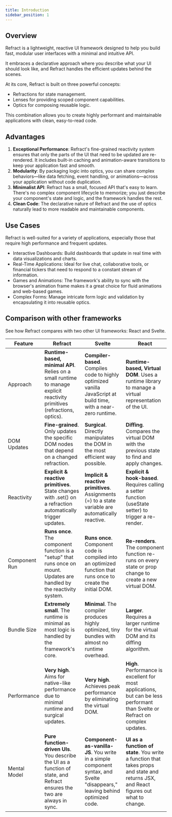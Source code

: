 ```yaml
---
title: Introduction
sidebar_position: 1
---
```


## Overview
Refract is a lightweight, reactive UI framework designed to help you build fast, modular user interfaces with a minimal and intuitive API. 

It embraces a declarative approach where you describe what your UI should look like, and Refract handles the efficient updates behind the scenes.

At its core, Refract is built on three powerful concepts:
- Refractions for state management.
- Lenses for providing scoped component capabilities.
- Optics for composing reusable logic.


This combination allows you to create highly performant and maintainable applications with clean, easy-to-read code.


## Advantages
1. **Exceptional Performance**: Refract's fine-grained reactivity system ensures that only the parts of the UI that need to be updated are re-rendered. It includes built-in caching and animation-aware transitions to keep your application fast and smooth.
2. **Modularity**: By packaging logic into optics, you can share complex behaviors—like data fetching, event handling, or animations—across your application without code duplication.
3. **Minimalist API**: Refract has a small, focused API that's easy to learn. There's no complex component lifecycle to memorize; you just describe your component's state and logic, and the framework handles the rest.
4. **Clean Code**: The declarative nature of Refract and the use of optics naturally lead to more readable and maintainable components.


## Use Cases
Refract is well-suited for a variety of applications, especially those that require high performance and frequent updates.
- Interactive Dashboards: Build dashboards that update in real time with data visualizations and charts.
- Real-Time Applications: Ideal for live chat, collaborative tools, or financial tickers that need to respond to a constant stream of information.
- Games and Animations: The framework's ability to sync with the browser's animation frame makes it a great choice for fluid animations and web-based games.
- Complex Forms: Manage intricate form logic and validation by encapsulating it into reusable optics.


## Comparison with other frameworks

See how Refract compares with two other UI frameworks: React and Svelte.

| Feature       | Refract                                                                                                                   | Svelte                                                                                                                       | React                                                                                                                                 |
|---------------|---------------------------------------------------------------------------------------------------------------------------|------------------------------------------------------------------------------------------------------------------------------|---------------------------------------------------------------------------------------------------------------------------------------|
| Approach      | **Runtime-based, minimal API**. Relies on a small runtime to manage explicit reactivity primitives (refractions, optics). | **Compiler-based**. Compiles code to highly optimized vanilla JavaScript at build time, with a near-zero runtime.            | **Runtime-based, Virtual DOM**. Uses a runtime library to manage a virtual representation of the UI.                                  |
| DOM Updates   | **Fine-grained**. Only updates the specific DOM nodes that depend on a changed refraction.                                | **Surgical**. Directly manipulates the DOM in the most efficient way possible.                                               | **Diffing**. Compares the virtual DOM with the previous state to find and apply changes.                                              |
| Reactivity    | **Explicit & reactive primitives**. State changes with .set() on a refraction automatically trigger updates.              | **Implicit & reactive primitives**. Assignments (=) to a state variable are automatically reactive.                          | **Explicit & hook-based**. Requires calling a setter function (useState setter) to trigger a re-render.                               |
| Component Run | **Runs once**. The component function is a "setup" that runs once on mount. Updates are handled by the reactivity system. | **Runs once**. Component code is compiled into an optimized function that runs once to create the initial DOM.               | **Re-renders**. The component function re-runs on every state or prop change to create a new virtual DOM.                             |
| Bundle Size   | **Extremely small**. The runtime is minimal as most logic is handled by the framework's core.                             | **Minimal**. The compiler produces highly optimized, tiny bundles with almost no runtime overhead.                           | **Larger**. Requires a larger runtime for the virtual DOM and its diffing algorithm.                                                  |
| Performance   | **Very high**. Aims for native-like performance due to minimal runtime and surgical updates.                              | **Very high**. Achieves peak performance by eliminating the virtual DOM.                                                     | **High**. Performance is excellent for most applications, but can be less performant than Svelte or Refract on complex updates.       |
| Mental Model  | **Pure function-driven UIs**. You describe the UI as a function of state, and Refract ensures the two are always in sync. | **Component-as-vanilla-JS**. You write in a simple component syntax, and Svelte "disappears," leaving behind optimized code. | **UI as a function of state**. You write a function that takes props and state and returns JSX, and React figures out what to change. |
